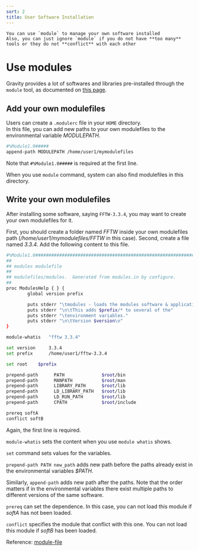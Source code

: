 ```yaml
---
sort: 2
title: User Software Installation
---
```



```tip
You can use `module` to manage your own software installed   
Also, you can just ignore `module` if you do not have **too many** tools or they do not **conflict** with each other
```

# Use modules

Gravity provides a lot of softwares and libraries pre-installed through the `module` tool, as documented on [this page](/Software/Software_Installed).

## Add your own modulefiles

Users can create a `.modulerc` file in your `HOME` directory.  
In this file, you can add new paths to your own modulefiles to the environmental variable *MODULEPATH*.

```bash
#%Module1.0#####
append-path MODULEPATH /home/user1/mymodulefiles
```

Note that `#%Module1.0#####` is required at the first line.

When you use `module` command, system can also find modulefiles in this directory.

## Write your own modulefiles

After installing some software, saying `FFTW-3.3.4`, you may want to create your own modulefiles for it.

First, you should create a folder named *FFTW* inside your own modulefiles path (*/home/user1/mymodulefiles/FFTW* in this case).
Second, create a file named *3.3.4*.
Add the following content to this file.

```bash
#%Module1.0#####################################################################
##
## modules modulefile
##
## modulefiles/modules.  Generated from modules.in by configure.
##
proc ModulesHelp { } {
        global version prefix

        puts stderr "\tmodules - loads the modules software & application environment"
        puts stderr "\n\tThis adds $prefix/* to several of the"
        puts stderr "\tenvironment variables."
        puts stderr "\n\tVersion $version\n"
}

module-whatis   "fftw 3.3.4"

set version     3.3.4
set prefix      /home/user1/fftw-3.3.4

set root    $prefix

prepend-path      PATH              $root/bin
prepend-path      MANPATH           $root/man
prepend-path      LIBRARY_PATH      $root/lib
prepend-path      LD_LIBRARY_PATH   $root/lib
prepend-path      LD_RUN_PATH       $root/lib
prepend-path      CPATH             $root/include

prereq softA
conflict softB
```

Again, the first line is required.

`module-whatis` sets the content when you use `module whatis` shows.

`set` command sets values for the variables.

`prepend-path PATH new_path` adds new path before the paths already exist in the environmental variables *$PATH*.

Similarly, `append-path` adds new path after the paths.
Note that the order matters if in the environmental variables there exist multiple paths to different versions of the same software.

`prereq` can set the dependence.  In this case, you can not load this module if *softA* has not been loaded.

`conflict` specifies the module that conflict with this one.  You can not load this module if *softB* has been loaded.

Reference: [module-file](https://modules.readthedocs.io/en/stable/modulefile.html#)
